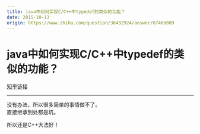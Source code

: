 ```yaml
---
title: java中如何实现C/C++中typedef的类似的功能？
date: 2015-10-13
origin: https://www.zhihu.com/question/36432924/answer/67466089
---
```

# java中如何实现C/C++中typedef的类似的功能？

[知乎链接](https://www.zhihu.com/question/36432924/answer/67466089)

---------

<span class="RichText ztext CopyrightRichText-richText" itemprop="text"><p>没有办法，所以很多简单的事情做不了。<br>直接继承到处都是坑。</p>所以还是C++大法好！</span>
